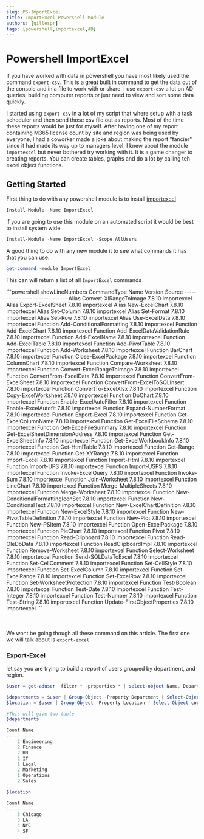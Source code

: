 ```yaml
---
slug: PS-ImportExcel
title: ImportExcel Powershell Module 
authors: [gillespr]
tags: [powershell,importexcel,AD]
---
```


# Powershell ImportExcel
If you have worked with data in powershell you have most likely used the command `export-csv`. This is a great built in command to get the data out of the console and in a file to work with or share. I use `export-csv` a lot on AD queries, building computer reports or just need to view and sort some data quickly. 
<!-- truncate -->
I started using `export-csv` in a lot of my script that where setup with a task scheduler and then send those csv file out as reports. Most of the time these reports would be just for myself. After having one of my report containing M365 license count by site and region was being used by everyone, I had a coworker made a joke about making the report "fancier" since it had made its way up to managers level. I knew about the module `importexcel` but never bothered try working with it. It is a game changer to creating reports. You can create tables, graphs and do a lot by calling teh excel object functions. 

## Getting Started
First thing to do with any powershell module is to install [importexcel](https://github.com/dfinke/ImportExcel)
```powershell
Install-Module -Name ImportExcel
```
if you are going to use this module on an automated script it would be best to install system wide
```powershell
Install-Module -Name ImportExcel -Scope AllUsers
```
A good thing to do with any new module it to see what commands it has that you can use.
```powershell
get-command -module ImportExcel
```
This can will return a list of all `ImportExcel` commands
<div class="scrollable-code">
```powershell showLineNumbers
CommandType     Name                                               Version    Source
-----------     ----                                               -------    ------
Alias           Convert-XlRangeToImage                             7.8.10     importexcel
Alias           Export-ExcelSheet                                  7.8.10     importexcel
Alias           New-ExcelChart                                     7.8.10     importexcel
Alias           Set-Column                                         7.8.10     importexcel
Alias           Set-Format                                         7.8.10     importexcel
Alias           Set-Row                                            7.8.10     importexcel
Alias           Use-ExcelData                                      7.8.10     importexcel
Function        Add-ConditionalFormatting                          7.8.10     importexcel
Function        Add-ExcelChart                                     7.8.10     importexcel
Function        Add-ExcelDataValidationRule                        7.8.10     importexcel
Function        Add-ExcelName                                      7.8.10     importexcel
Function        Add-ExcelTable                                     7.8.10     importexcel
Function        Add-PivotTable                                     7.8.10     importexcel
Function        Add-Worksheet                                      7.8.10     importexcel
Function        BarChart                                           7.8.10     importexcel
Function        Close-ExcelPackage                                 7.8.10     importexcel
Function        ColumnChart                                        7.8.10     importexcel
Function        Compare-Worksheet                                  7.8.10     importexcel
Function        Convert-ExcelRangeToImage                          7.8.10     importexcel
Function        ConvertFrom-ExcelData                              7.8.10     importexcel
Function        ConvertFrom-ExcelSheet                             7.8.10     importexcel
Function        ConvertFrom-ExcelToSQLInsert                       7.8.10     importexcel
Function        ConvertTo-ExcelXlsx                                7.8.10     importexcel
Function        Copy-ExcelWorksheet                                7.8.10     importexcel
Function        DoChart                                            7.8.10     importexcel
Function        Enable-ExcelAutoFilter                             7.8.10     importexcel
Function        Enable-ExcelAutofit                                7.8.10     importexcel
Function        Expand-NumberFormat                                7.8.10     importexcel
Function        Export-Excel                                       7.8.10     importexcel
Function        Get-ExcelColumnName                                7.8.10     importexcel
Function        Get-ExcelFileSchema                                7.8.10     importexcel
Function        Get-ExcelFileSummary                               7.8.10     importexcel
Function        Get-ExcelSheetDimensionAddress                     7.8.10     importexcel
Function        Get-ExcelSheetInfo                                 7.8.10     importexcel
Function        Get-ExcelWorkbookInfo                              7.8.10     importexcel
Function        Get-HtmlTable                                      7.8.10     importexcel
Function        Get-Range                                          7.8.10     importexcel
Function        Get-XYRange                                        7.8.10     importexcel
Function        Import-Excel                                       7.8.10     importexcel
Function        Import-Html                                        7.8.10     importexcel
Function        Import-UPS                                         7.8.10     importexcel
Function        Import-USPS                                        7.8.10     importexcel
Function        Invoke-ExcelQuery                                  7.8.10     importexcel
Function        Invoke-Sum                                         7.8.10     importexcel
Function        Join-Worksheet                                     7.8.10     importexcel
Function        LineChart                                          7.8.10     importexcel
Function        Merge-MultipleSheets                               7.8.10     importexcel
Function        Merge-Worksheet                                    7.8.10     importexcel
Function        New-ConditionalFormattingIconSet                   7.8.10     importexcel
Function        New-ConditionalText                                7.8.10     importexcel
Function        New-ExcelChartDefinition                           7.8.10     importexcel
Function        New-ExcelStyle                                     7.8.10     importexcel
Function        New-PivotTableDefinition                           7.8.10     importexcel
Function        New-Plot                                           7.8.10     importexcel
Function        New-PSItem                                         7.8.10     importexcel
Function        Open-ExcelPackage                                  7.8.10     importexcel
Function        PieChart                                           7.8.10     importexcel
Function        Pivot                                              7.8.10     importexcel
Function        Read-Clipboard                                     7.8.10     importexcel
Function        Read-OleDbData                                     7.8.10     importexcel
Function        ReadClipboardImpl                                  7.8.10     importexcel
Function        Remove-Worksheet                                   7.8.10     importexcel
Function        Select-Worksheet                                   7.8.10     importexcel
Function        Send-SQLDataToExcel                                7.8.10     importexcel
Function        Set-CellComment                                    7.8.10     importexcel
Function        Set-CellStyle                                      7.8.10     importexcel
Function        Set-ExcelColumn                                    7.8.10     importexcel
Function        Set-ExcelRange                                     7.8.10     importexcel
Function        Set-ExcelRow                                       7.8.10     importexcel
Function        Set-WorksheetProtection                            7.8.10     importexcel
Function        Test-Boolean                                       7.8.10     importexcel
Function        Test-Date                                          7.8.10     importexcel
Function        Test-Integer                                       7.8.10     importexcel
Function        Test-Number                                        7.8.10     importexcel
Function        Test-String                                        7.8.10     importexcel
Function        Update-FirstObjectProperties                       7.8.10     importexcel
```
</div><br/><br/>

We wont be going though all these command on this article. The first one we will talk about is `export-excel`

### Export-Excel
let say you are trying to build a report of users grouped by department, and region. 


```powershell
$user = get-aduser -filter * -properties * | select-object Name, Department, Office, State

$departments = $user | Group-Object -Property Department | Select-Object count, Name
$location = $user | Group-Object -Property Location | Select-Object count, Name

#This will give two table
$departments

Count Name
----- ----
    2 Engineering
    2 Finance
    2 HR
    2 IT
    1 Legal
    2 Marketing
    1 Operations
    2 Sales

$location

Count Name
----- ----
    3 Chicago
    3 LA
    4 NYC
    4 SF
```



